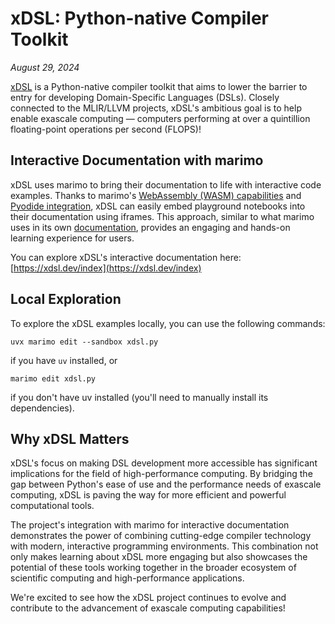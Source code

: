 # xDSL: Python-native Compiler Toolkit

*August 29, 2024*

[xDSL](https://xdsl.dev/) is a Python-native compiler toolkit that aims to lower the barrier to entry for developing Domain-Specific Languages (DSLs). Closely connected to the MLIR/LLVM projects, xDSL's ambitious goal is to help enable exascale computing — computers performing at over a quintillion floating-point operations per second (FLOPS)!

## Interactive Documentation with marimo

xDSL uses marimo to bring their documentation to life with interactive code examples. Thanks to marimo's [WebAssembly (WASM) capabilities](https://docs.marimo.io/guides/wasm.html#creating-and-sharing-wasm-notebooks) and [Pyodide integration](https://marimo.io/blog/newsletter-2), xDSL can easily embed playground notebooks into their documentation using iframes. This approach, similar to what marimo uses in its own [documentation](https://docs.marimo.io/), provides an engaging and hands-on learning experience for users.

You can explore xDSL's interactive documentation here: [https://xdsl.dev/index](https://xdsl.dev/index)

## Local Exploration

To explore the xDSL examples locally, you can use the following commands:

```shell
uvx marimo edit --sandbox xdsl.py
```

if you have `uv` installed, or

```shell
marimo edit xdsl.py
```

if you don't have uv installed (you'll need to manually install its dependencies).

## Why xDSL Matters

xDSL's focus on making DSL development more accessible has significant implications for the field of high-performance computing. By bridging the gap between Python's ease of use and the performance needs of exascale computing, xDSL is paving the way for more efficient and powerful computational tools.

The project's integration with marimo for interactive documentation demonstrates the power of combining cutting-edge compiler technology with modern, interactive programming environments. This combination not only makes learning about xDSL more engaging but also showcases the potential of these tools working together in the broader ecosystem of scientific computing and high-performance applications.

We're excited to see how the xDSL project continues to evolve and contribute to the advancement of exascale computing capabilities!
